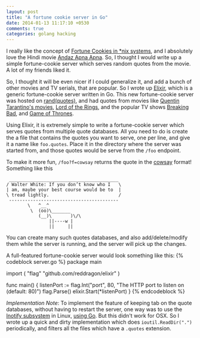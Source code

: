 ```yaml
---
layout: post
title: "A fortune cookie server in Go"
date: 2014-01-13 11:17:10 +0530
comments: true
categories: golang hacking
---
```

I really like the concept of [Fortune Cookies in *nix systems](http://en.wikipedia.org/wiki/Fortune_(Unix)), and I absolutely love the Hindi movie [Andaz Apna Apna](http://www.imdb.com/title/tt0109117/). So, I thought I would write up a simple fortune-cookie server which serves random quotes from the movie. A lot of my friends liked it.

So, I thought it will be even nicer if I could generalize it, and add a bunch of other movies and TV serials, that are popular. So I wrote up [Elixir](https://github.com/reddragon/elixir), which is a generic fortune-cookie server written in Go. This new fortune-cookie server was hosted on [rand(quotes)](http://randquotes.com), and had quotes from movies like [Quentin Tarantino's movies](http://www.imdb.com/name/nm0000233/), [Lord of the Rings](http://en.wikipedia.org/wiki/The_Lord_of_the_Rings_(film_series)), and the popular TV shows [Breaking Bad](http://www.imdb.com/title/tt0903747/), and [Game of Thrones](http://www.imdb.com/title/tt0944947/). 

Using Elixir, it is extremely simple to write a fortune-cookie server which serves quotes from multiple quote databases. All you need to do is create the a file that contains the quotes you want to serve, one per line, and give it a name like `foo.quotes`. Place it in the directory where the server was started from, and those quotes would be serve from the `/foo` endpoint. 

To make it more fun, `/foo?f=cowsay` returns the quote in the [cowsay](http://en.wikipedia.org/wiki/Cowsay) format! Something like this

```
 _________________________________________
/ Walter White: If you don’t know who I   \
| am, maybe your best course would be to  |
\ tread lightly.                          /
 -----------------------------------------
        \   ^__^
         \  (oo)\_______
            (__)\       )\/\
                ||----w |
                ||     ||

``` 

You can create many such quotes databases, and also add/delete/modify them while the server is running, and the server will pick up the changes. 

A full-featured fortune-cookie server would look something like this:
{% codeblock server.go %}
package main

import (
	"flag"
	"github.com/reddragon/elixir"
)

func main() {
	listenPort := flag.Int("port", 80,
		"The HTTP port to listen on (default: 80)")
	flag.Parse()
	elixir.Start(*listenPort)
}
{% endcodeblock %}

_Implementation Note_: To implement the feature of keeping tab on the quote databases, without having to restart the server, one way was to use the [Inotify subsystem](http://en.wikipedia.org/wiki/Inotify) in Linux, [using Go](http://golang.org/pkg/syscall/#InotifyInit). But this didn't work for OSX. So I wrote up a quick and dirty implementation which does ```ioutil.ReadDir(".")``` periodically, and filters all the files which have a ```.quotes``` extension.
